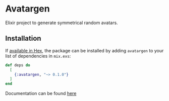 # Avatargen
  Elixir project to generate symmetrical random avatars.

## Installation

If [available in Hex](https://hex.pm/docs/publish), the package can be installed
by adding `avatargen` to your list of dependencies in `mix.exs`:

```elixir
def deps do
  [
    {:avatargen, "~> 0.1.0"}
  ]
end
```

Documentation can be found [here](doc/index.html)